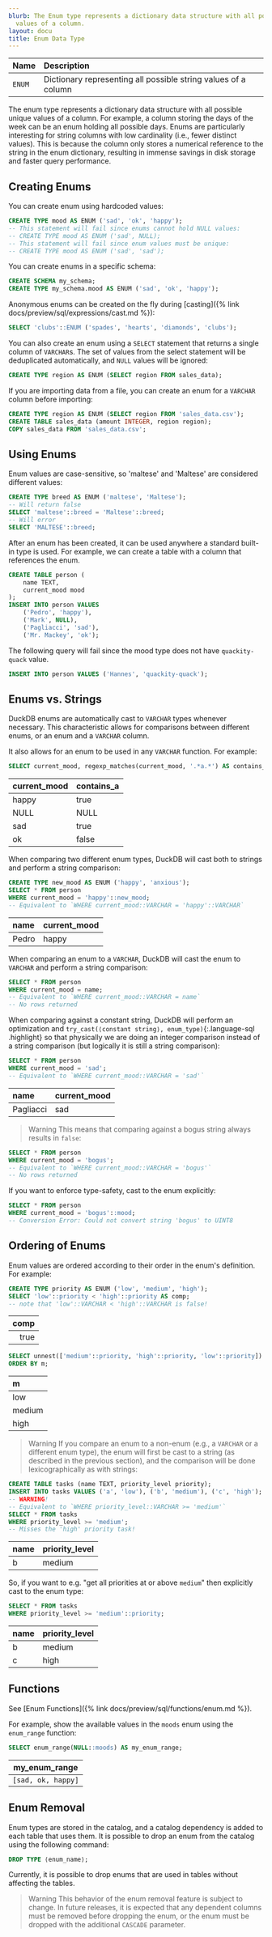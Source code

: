 ```yaml
---
blurb: The Enum type represents a dictionary data structure with all possible unique
  values of a column.
layout: docu
title: Enum Data Type
---
```


| Name | Description |
|:--|:-----|
| `ENUM` | Dictionary representing all possible string values of a column |

The enum type represents a dictionary data structure with all possible unique values of a column. For example, a column storing the days of the week can be an enum holding all possible days. Enums are particularly interesting for string columns with low cardinality (i.e., fewer distinct values). This is because the column only stores a numerical reference to the string in the enum dictionary, resulting in immense savings in disk storage and faster query performance.

## Creating Enums

You can create enum using hardcoded values:

```sql
CREATE TYPE mood AS ENUM ('sad', 'ok', 'happy');
-- This statement will fail since enums cannot hold NULL values:
-- CREATE TYPE mood AS ENUM ('sad', NULL);
-- This statement will fail since enum values must be unique:
-- CREATE TYPE mood AS ENUM ('sad', 'sad');
```

You can create enums in a specific schema:

```sql
CREATE SCHEMA my_schema;
CREATE TYPE my_schema.mood AS ENUM ('sad', 'ok', 'happy');
```

Anonymous enums can be created on the fly during [casting]({% link docs/preview/sql/expressions/cast.md %}):

```sql
SELECT 'clubs'::ENUM ('spades', 'hearts', 'diamonds', 'clubs');
```

You can also create an enum using a `SELECT` statement that returns a single column of `VARCHAR`s.
The set of values from the select statement will be deduplicated automatically,
and `NULL` values will be ignored:

```sql
CREATE TYPE region AS ENUM (SELECT region FROM sales_data);
```

If you are importing data from a file, you can create an enum for a `VARCHAR` column before importing:

```sql
CREATE TYPE region AS ENUM (SELECT region FROM 'sales_data.csv');
CREATE TABLE sales_data (amount INTEGER, region region);
COPY sales_data FROM 'sales_data.csv';
```

## Using Enums

Enum values are case-sensitive, so 'maltese' and 'Maltese' are considered different values:

```sql
CREATE TYPE breed AS ENUM ('maltese', 'Maltese');
-- Will return false
SELECT 'maltese'::breed = 'Maltese'::breed;
-- Will error
SELECT 'MALTESE'::breed;
```

After an enum has been created, it can be used anywhere a standard built-in type is used.
For example, we can create a table with a column that references the enum.

```sql
CREATE TABLE person (
    name TEXT,
    current_mood mood
);
INSERT INTO person VALUES
    ('Pedro', 'happy'),
    ('Mark', NULL),
    ('Pagliacci', 'sad'),
    ('Mr. Mackey', 'ok');
```

The following query will fail since the mood type does not have `quackity-quack` value.

```sql
INSERT INTO person VALUES ('Hannes', 'quackity-quack');
```

## Enums vs. Strings

DuckDB enums are automatically cast to `VARCHAR` types whenever necessary.
This characteristic allows for comparisons between different enums, or an enum and a `VARCHAR` column.

It also allows for an enum to be used in any `VARCHAR` function. For example:

```sql
SELECT current_mood, regexp_matches(current_mood, '.*a.*') AS contains_a FROM person;
```

| current_mood | contains_a |
|:-------------|:-----------|
| happy        | true       |
| NULL         | NULL       |
| sad          | true       |
| ok           | false      |

When comparing two different enum types, DuckDB will cast both to strings and perform a string comparison:

```sql
CREATE TYPE new_mood AS ENUM ('happy', 'anxious');
SELECT * FROM person
WHERE current_mood = 'happy'::new_mood;
-- Equivalent to `WHERE current_mood::VARCHAR = 'happy'::VARCHAR`
```

|   name    | current_mood |
|:----------|:-------------|
| Pedro     | happy        |


When comparing an enum to a `VARCHAR`, DuckDB will cast the enum to `VARCHAR` and perform a string comparison:

```sql
SELECT * FROM person
WHERE current_mood = name;
-- Equivalent to `WHERE current_mood::VARCHAR = name`
-- No rows returned
```

When comparing against a constant string, DuckDB will perform an optimization
and `try_cast(⟨constant string⟩, enum_type)`{:.language-sql .highlight} so that physically
we are doing an integer comparison instead of a string comparison
(but logically it is still a string comparison):

```sql
SELECT * FROM person
WHERE current_mood = 'sad';
-- Equivalent to `WHERE current_mood::VARCHAR = 'sad'`
```

|   name    | current_mood |
|:----------|:-------------|
| Pagliacci | sad          |


> Warning This means that comparing against a bogus string always results in `false`:

```sql
SELECT * FROM person
WHERE current_mood = 'bogus';
-- Equivalent to `WHERE current_mood::VARCHAR = 'bogus'`
-- No rows returned
```

If you want to enforce type-safety, cast to the enum explicitly:

```sql
SELECT * FROM person
WHERE current_mood = 'bogus'::mood;
-- Conversion Error: Could not convert string 'bogus' to UINT8
```

## Ordering of Enums

Enum values are ordered according to their order in the enum's definition. For example:

```sql
CREATE TYPE priority AS ENUM ('low', 'medium', 'high');
SELECT 'low'::priority < 'high'::priority AS comp;
-- note that 'low'::VARCHAR < 'high'::VARCHAR is false!
```

| comp |
|-----:|
| true |

```sql
SELECT unnest(['medium'::priority, 'high'::priority, 'low'::priority]) AS m
ORDER BY m;
```

|   m    |
|:-------|
| low    |
| medium |
| high   |

> Warning If you compare an enum to a non-enum (e.g., a `VARCHAR` or a different enum type),
the enum will first be cast to a string (as described in the previous section),
and the comparison will be done lexicographically as with strings:

```sql
CREATE TABLE tasks (name TEXT, priority_level priority);
INSERT INTO tasks VALUES ('a', 'low'), ('b', 'medium'), ('c', 'high');
-- WARNING!
-- Equivalent to `WHERE priority_level::VARCHAR >= 'medium'`
SELECT * FROM tasks
WHERE priority_level >= 'medium';  
-- Misses the 'high' priority task!
```

| name | priority_level  |
|:-----|:----------------|
| b    | medium          |


So, if you want to e.g. "get all priorities at or above `medium`" then explicitly cast to the enum type:

```sql
SELECT * FROM tasks
WHERE priority_level >= 'medium'::priority;
```

| name | priority_level  |
|:-----|:----------------|
| b    | medium          |
| c    | high            |

## Functions

See [Enum Functions]({% link docs/preview/sql/functions/enum.md %}).

For example, show the available values in the `moods` enum using the `enum_range` function:

```sql
SELECT enum_range(NULL::moods) AS my_enum_range;
```

|  my_enum_range     |
|--------------------|
| `[sad, ok, happy]` |


## Enum Removal

Enum types are stored in the catalog, and a catalog dependency is added to each table that uses them. It is possible to drop an enum from the catalog using the following command:

```sql
DROP TYPE ⟨enum_name⟩;
```

Currently, it is possible to drop enums that are used in tables without affecting the tables.

> Warning This behavior of the enum removal feature is subject to change. In future releases, it is expected that any dependent columns must be removed before dropping the enum, or the enum must be dropped with the additional `CASCADE` parameter.